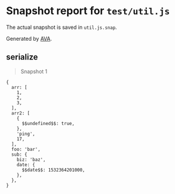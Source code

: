 # Snapshot report for `test/util.js`

The actual snapshot is saved in `util.js.snap`.

Generated by [AVA](https://ava.li).

## serialize

> Snapshot 1

    {
      arr: [
        1,
        2,
        3,
      ],
      arr2: [
        {
          $$undefined$$: true,
        },
        'ping',
        17,
      ],
      foo: 'bar',
      sub: {
        biz: 'baz',
        date: {
          $$date$$: 1532364201000,
        },
      },
    }
